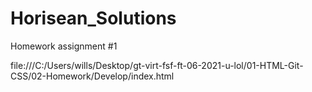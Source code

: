 # Horisean_Solutions
Homework assignment #1

file:///C:/Users/wills/Desktop/gt-virt-fsf-ft-06-2021-u-lol/01-HTML-Git-CSS/02-Homework/Develop/index.html


